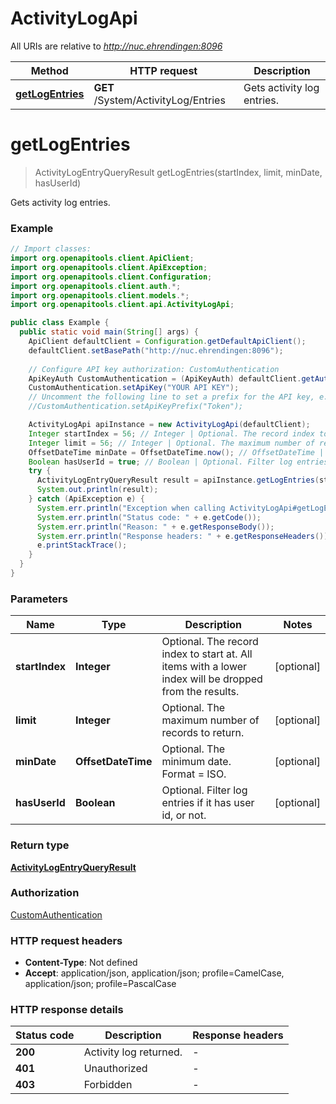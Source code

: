 # ActivityLogApi

All URIs are relative to *http://nuc.ehrendingen:8096*

| Method | HTTP request | Description |
|------------- | ------------- | -------------|
| [**getLogEntries**](ActivityLogApi.md#getLogEntries) | **GET** /System/ActivityLog/Entries | Gets activity log entries. |


<a id="getLogEntries"></a>
# **getLogEntries**
> ActivityLogEntryQueryResult getLogEntries(startIndex, limit, minDate, hasUserId)

Gets activity log entries.

### Example
```java
// Import classes:
import org.openapitools.client.ApiClient;
import org.openapitools.client.ApiException;
import org.openapitools.client.Configuration;
import org.openapitools.client.auth.*;
import org.openapitools.client.models.*;
import org.openapitools.client.api.ActivityLogApi;

public class Example {
  public static void main(String[] args) {
    ApiClient defaultClient = Configuration.getDefaultApiClient();
    defaultClient.setBasePath("http://nuc.ehrendingen:8096");
    
    // Configure API key authorization: CustomAuthentication
    ApiKeyAuth CustomAuthentication = (ApiKeyAuth) defaultClient.getAuthentication("CustomAuthentication");
    CustomAuthentication.setApiKey("YOUR API KEY");
    // Uncomment the following line to set a prefix for the API key, e.g. "Token" (defaults to null)
    //CustomAuthentication.setApiKeyPrefix("Token");

    ActivityLogApi apiInstance = new ActivityLogApi(defaultClient);
    Integer startIndex = 56; // Integer | Optional. The record index to start at. All items with a lower index will be dropped from the results.
    Integer limit = 56; // Integer | Optional. The maximum number of records to return.
    OffsetDateTime minDate = OffsetDateTime.now(); // OffsetDateTime | Optional. The minimum date. Format = ISO.
    Boolean hasUserId = true; // Boolean | Optional. Filter log entries if it has user id, or not.
    try {
      ActivityLogEntryQueryResult result = apiInstance.getLogEntries(startIndex, limit, minDate, hasUserId);
      System.out.println(result);
    } catch (ApiException e) {
      System.err.println("Exception when calling ActivityLogApi#getLogEntries");
      System.err.println("Status code: " + e.getCode());
      System.err.println("Reason: " + e.getResponseBody());
      System.err.println("Response headers: " + e.getResponseHeaders());
      e.printStackTrace();
    }
  }
}
```

### Parameters

| Name | Type | Description  | Notes |
|------------- | ------------- | ------------- | -------------|
| **startIndex** | **Integer**| Optional. The record index to start at. All items with a lower index will be dropped from the results. | [optional] |
| **limit** | **Integer**| Optional. The maximum number of records to return. | [optional] |
| **minDate** | **OffsetDateTime**| Optional. The minimum date. Format &#x3D; ISO. | [optional] |
| **hasUserId** | **Boolean**| Optional. Filter log entries if it has user id, or not. | [optional] |

### Return type

[**ActivityLogEntryQueryResult**](ActivityLogEntryQueryResult.md)

### Authorization

[CustomAuthentication](../README.md#CustomAuthentication)

### HTTP request headers

 - **Content-Type**: Not defined
 - **Accept**: application/json, application/json; profile=CamelCase, application/json; profile=PascalCase

### HTTP response details
| Status code | Description | Response headers |
|-------------|-------------|------------------|
| **200** | Activity log returned. |  -  |
| **401** | Unauthorized |  -  |
| **403** | Forbidden |  -  |

